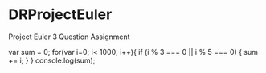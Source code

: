 # DRProjectEuler
Project Euler 3 Question Assignment 

var sum = 0;
for(var i=0; i< 1000; i++){
  if (i % 3 === 0 || i % 5 === 0) {
    sum += i;
  }
}
console.log(sum);
